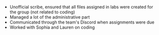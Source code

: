 - Unofficial scribe, ensured that all files assigned in labs were created for the group (not related to coding)
- Managed a lot of the administrative part 
- Communicated through the team's Discord when assignments were due
- Worked with Sophia and Lauren on coding
